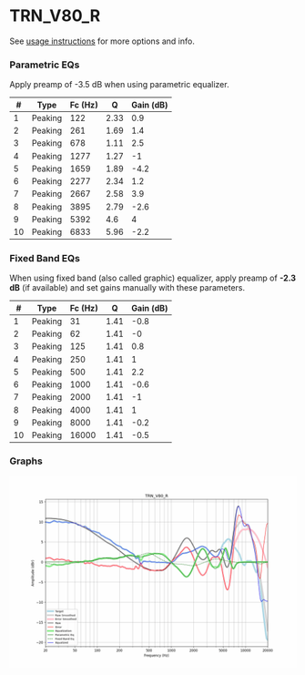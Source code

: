 # TRN_V80_R
See [usage instructions](https://github.com/jaakkopasanen/AutoEq#usage) for more options and info.

### Parametric EQs
Apply preamp of -3.5 dB when using parametric equalizer.

|   # | Type    |   Fc (Hz) |    Q |   Gain (dB) |
|-----|---------|-----------|------|-------------|
|   1 | Peaking |       122 | 2.33 |         0.9 |
|   2 | Peaking |       261 | 1.69 |         1.4 |
|   3 | Peaking |       678 | 1.11 |         2.5 |
|   4 | Peaking |      1277 | 1.27 |        -1   |
|   5 | Peaking |      1659 | 1.89 |        -4.2 |
|   6 | Peaking |      2277 | 2.34 |         1.2 |
|   7 | Peaking |      2667 | 2.58 |         3.9 |
|   8 | Peaking |      3895 | 2.79 |        -2.6 |
|   9 | Peaking |      5392 | 4.6  |         4   |
|  10 | Peaking |      6833 | 5.96 |        -2.2 |

### Fixed Band EQs
When using fixed band (also called graphic) equalizer, apply preamp of **-2.3 dB** (if available) and set gains manually with these parameters.

|   # | Type    |   Fc (Hz) |    Q |   Gain (dB) |
|-----|---------|-----------|------|-------------|
|   1 | Peaking |        31 | 1.41 |        -0.8 |
|   2 | Peaking |        62 | 1.41 |        -0   |
|   3 | Peaking |       125 | 1.41 |         0.8 |
|   4 | Peaking |       250 | 1.41 |         1   |
|   5 | Peaking |       500 | 1.41 |         2.2 |
|   6 | Peaking |      1000 | 1.41 |        -0.6 |
|   7 | Peaking |      2000 | 1.41 |        -1   |
|   8 | Peaking |      4000 | 1.41 |         1   |
|   9 | Peaking |      8000 | 1.41 |        -0.2 |
|  10 | Peaking |     16000 | 1.41 |        -0.5 |

### Graphs
![](./TRN_V80_R.png)
